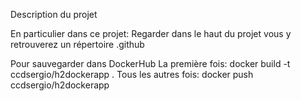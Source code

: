 Description du projet

En particulier dans ce projet: Regarder dans le haut du projet vous y retrouverez un répertoire .github

Pour sauvegarder dans DockerHub
  La première fois:  docker build -t ccdsergio/h2dockerapp .
  Tous les autres fois: docker push ccdsergio/h2dockerapp





